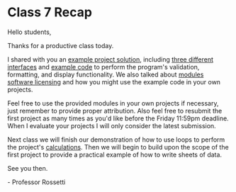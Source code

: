 # Class 7 Recap

Hello students,

Thanks for a productive class today.

I shared with you an [example project solution](https://github.com/prof-rossetti/georgetown-opim-557-20-201710/blob/master/projects/savings-calculator/example-solution/example-solution-calculationless.xlsm), including [three different interfaces](https://github.com/prof-rossetti/georgetown-opim-557-20-201710/blob/master/projects/savings-calculator/example-solution/interfaces.md) and [example code](https://github.com/prof-rossetti/georgetown-opim-557-20-201710/tree/master/projects/savings-calculator/example-solution/vba-files) to perform the program's validation, formatting, and display functionality. We also talked about [modules](https://github.com/prof-rossetti/georgetown-opim-557-20-201710/blob/master/notes/visual-basic/modules.md) [software licensing](https://github.com/prof-rossetti/georgetown-opim-557-20-201710/blob/master/notes/software/licensing.md) and how you might use the example code in your own projects.

Feel free to use the provided modules in your own projects if necessary, just remember to provide proper attribution. Also feel free to resubmit the first project as many times as you'd like before the Friday 11:59pm deadline. When I evaluate your projects I will only consider the latest submission.

Next class we will finish our demonstration of how to use loops to perform the project's [calculations](https://github.com/prof-rossetti/georgetown-opim-557-20-201710/blob/master/projects/savings-calculator/checkpoints/3-calculations/steps.md). Then we will begin to build upon the scope of the first project to provide a practical example of how to write sheets of data.

See you then.

\- Professor Rossetti
